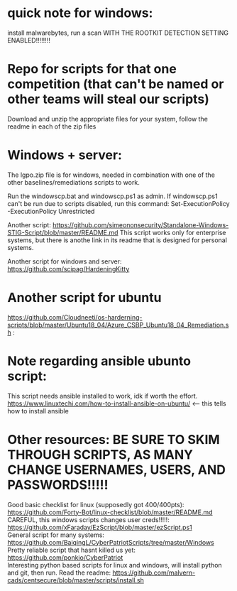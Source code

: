 # quick note for windows:
install malwarebytes, run a scan WITH THE ROOTKIT DETECTION SETTING ENABLED!!!!!!!!

# Repo for scripts for that one competition (that can't be named or other teams will steal our scripts)
Download and unzip the appropriate files for your system, follow the readme in each of the zip files 

# Windows + server:
The lgpo.zip file is for windows, needed in combination with one of the other baselines/remediations scripts to work. 

Run the windowscp.bat and windowscp.ps1 as admin. If windowscp.ps1 can't be run due to scripts disabled, run this command: Set-ExecutionPolicy -ExecutionPolicy Unrestricted

Another script: https://github.com/simeononsecurity/Standalone-Windows-STIG-Script/blob/master/README.md
This script works only for enterprise systems, but there is anothe link in its readme that is designed for personal systems. 

Another script for windows and server: 
https://github.com/scipag/HardeningKitty

# Another script for ubuntu
https://github.com/Cloudneeti/os-harderning-scripts/blob/master/Ubuntu18_04/Azure_CSBP_Ubuntu18_04_Remediation.sh
: 
# Note regarding ansible ubunto script:
This script needs ansible installed to work, idk if worth the effort. 
https://www.linuxtechi.com/how-to-install-ansible-on-ubuntu/     <-- this tells how to install ansible 

# Other resources: BE SURE TO SKIM THROUGH SCRIPTS, AS MANY CHANGE USERNAMES, USERS, AND PASSWORDS!!!!!
Good basic checklist for linux (supposedly got 400/400pts): https://github.com/Forty-Bot/linux-checklist/blob/master/README.md  
CAREFUL, this windows scripts changes user creds!!!!!: https://github.com/xFaraday/EzScript/blob/master/ezScript.ps1  
General script for many systems: https://github.com/BaiqingL/CyberPatriotScripts/tree/master/Windows  
Pretty reliable script that hasnt killed us yet: https://github.com/ponkio/CyberPatriot  
Interesting python based scripts for linux and windows, will install python and git, then run. Read the readme: https://github.com/malvern-cads/centsecure/blob/master/scripts/install.sh  



